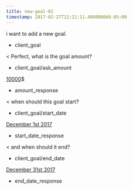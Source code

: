 ```yaml
---
title: new-goal-01
timestamp: 2017-02-27T12:21:11.486080666-05:00
---
```


i want to add a new goal.
* client_goal

< Perfect, what is the goal amount?
* client_goal/ask_amount

[10000](amount_of_money)$
* amount_response

< when should this goal start?
* client_goal/start_date

[December 1st 2017](time/date-start)
* start_date_response

< and when should it end?
* client_goal/end_date

[December 31st 2017](time/date-end)
* end_date_response
